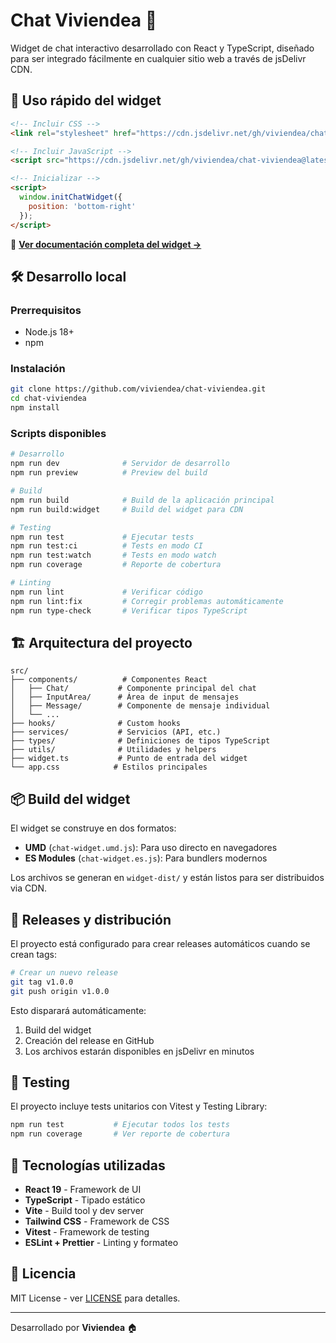 # Chat Viviendea 💬

Widget de chat interactivo desarrollado con React y TypeScript, diseñado para ser integrado fácilmente en cualquier sitio web a través de jsDelivr CDN.

## 🚀 Uso rápido del widget

```html
<!-- Incluir CSS -->
<link rel="stylesheet" href="https://cdn.jsdelivr.net/gh/viviendea/chat-viviendea@latest/widget-dist/chat-viviendea.css">

<!-- Incluir JavaScript -->
<script src="https://cdn.jsdelivr.net/gh/viviendea/chat-viviendea@latest/widget-dist/chat-widget.umd.js"></script>

<!-- Inicializar -->
<script>
  window.initChatWidget({
    position: 'bottom-right'
  });
</script>
```

📖 **[Ver documentación completa del widget →](./WIDGET_USAGE.md)**

## 🛠️ Desarrollo local

### Prerrequisitos
- Node.js 18+
- npm

### Instalación
```bash
git clone https://github.com/viviendea/chat-viviendea.git
cd chat-viviendea
npm install
```

### Scripts disponibles

```bash
# Desarrollo
npm run dev              # Servidor de desarrollo
npm run preview          # Preview del build

# Build
npm run build            # Build de la aplicación principal
npm run build:widget     # Build del widget para CDN

# Testing
npm run test             # Ejecutar tests
npm run test:ci          # Tests en modo CI
npm run test:watch       # Tests en modo watch
npm run coverage         # Reporte de cobertura

# Linting
npm run lint             # Verificar código
npm run lint:fix         # Corregir problemas automáticamente
npm run type-check       # Verificar tipos TypeScript
```

## 🏗️ Arquitectura del proyecto

```
src/
├── components/          # Componentes React
│   ├── Chat/           # Componente principal del chat
│   ├── InputArea/      # Área de input de mensajes
│   ├── Message/        # Componente de mensaje individual
│   └── ...
├── hooks/              # Custom hooks
├── services/           # Servicios (API, etc.)
├── types/              # Definiciones de tipos TypeScript
├── utils/              # Utilidades y helpers
├── widget.ts           # Punto de entrada del widget
└── app.css            # Estilos principales
```

## 📦 Build del widget

El widget se construye en dos formatos:

- **UMD** (`chat-widget.umd.js`): Para uso directo en navegadores
- **ES Modules** (`chat-widget.es.js`): Para bundlers modernos

Los archivos se generan en `widget-dist/` y están listos para ser distribuidos via CDN.

## 🔄 Releases y distribución

El proyecto está configurado para crear releases automáticos cuando se crean tags:

```bash
# Crear un nuevo release
git tag v1.0.0
git push origin v1.0.0
```

Esto disparará automáticamente:
1. Build del widget
2. Creación del release en GitHub
3. Los archivos estarán disponibles en jsDelivr en minutos

## 🧪 Testing

El proyecto incluye tests unitarios con Vitest y Testing Library:

```bash
npm run test           # Ejecutar todos los tests
npm run coverage       # Ver reporte de cobertura
```

## 🎨 Tecnologías utilizadas

- **React 19** - Framework de UI
- **TypeScript** - Tipado estático
- **Vite** - Build tool y dev server
- **Tailwind CSS** - Framework de CSS
- **Vitest** - Framework de testing
- **ESLint + Prettier** - Linting y formateo

## 📝 Licencia

MIT License - ver [LICENSE](./LICENSE) para detalles.

---

Desarrollado por **Viviendea** 🏠